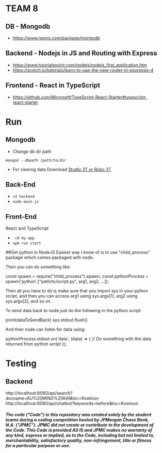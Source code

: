 # TEAM 8 

## DB - Mongodb
- https://www.npmjs.com/package/mongodb
## Backend - Nodejs in JS and Routing with Express
- https://www.tutorialspoint.com/nodejs/nodejs_first_application.htm
- https://scotch.io/tutorials/learn-to-use-the-new-router-in-expressjs-4
## Frontend - React in TypeScript
- https://github.com/Microsoft/TypeScript-React-Starter#typescript-react-starter


# Run

## Mongodb

- Change db dir path

` mongod --dbpath /path/to/dir `


- For viewing data
Download [Studio 3T or Robo 3T](https://robomongo.org/)


## Back-End

- ` cd backend `
- ` node main.js `

## Front-End

React and TypeScript

- ` cd my-app`
- ` npm run start `

##Get python in NodeJS 
Easiest way I know of is to use "child_process" package which comes packaged with node.

Then you can do something like:

const spawn = require("child_process").spawn;
const pythonProcess = spawn('python',["path/to/script.py", arg1, arg2, ...]);

Then all you have to do is make sure that you import sys in your python script, and then you can access arg1 using sys.argv[1], arg2 using sys.argv[2], and so on.

To send data back to node just do the following in the python script:

print(dataToSendBack)
sys.stdout.flush()

And then node can listen for data using:

pythonProcess.stdout.on('data', (data) => {
    // Do something with the data returned from python script
});


# Testing


## Backend

http://localhost:8080/api/search?docname=AU%20MING%20KAI&loc=Kowloon
http://localhost:8080/api/chatbot?keywords=before&loc=Kowloon
##### The code ("Code") in this repository was created solely by the student teams during a coding competition hosted by JPMorgan Chase Bank, N.A. ("JPMC").						JPMC did not create or contribute to the development of the Code.  This Code is provided AS IS and JPMC makes no warranty of any kind, express or implied, as to the Code,						including but not limited to, merchantability, satisfactory quality, non-infringement, title or fitness for a particular purpose or use.